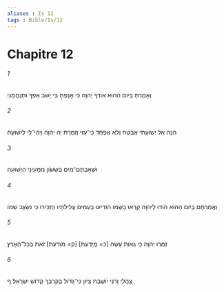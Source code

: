 ```yaml
---
aliases : Is 12
tags : Bible/Is/12
---
```


# Chapitre 12

###### 1
וְאָמַרְתָּ בַּיֹּום הַהוּא אֹודְךָ יְהוָה כִּי אָנַפְתָּ בִּי יָשֹׁב אַפְּךָ וּתְנַחֲמֵנִי׃
###### 2
הִנֵּה אֵל יְשׁוּעָתִי אֶבְטַח וְלֹא אֶפְחָד כִּי־עָזִּי וְזִמְרָת יָהּ יְהוָה וַיְהִי־לִי לִישׁוּעָה׃
###### 3
וּשְׁאַבְתֶּם־מַיִם בְּשָׂשֹׂון מִמַּעַיְנֵי הַיְשׁוּעָה׃
###### 4
וַאֲמַרְתֶּם בַּיֹּום הַהוּא הֹודוּ לַיהוָה קִרְאוּ בִשְׁמֹו הֹודִיעוּ בָעַמִּים עֲלִילֹתָיו הַזְכִּירוּ כִּי נִשְׂגָּב שְׁמֹו׃
###### 5
זַמְּרוּ יְהוָה כִּי גֵאוּת עָשָׂה [כ= מְיֻדַּעַת] [ק= מוּדַעַת] זֹאת בְּכָל־הָאָרֶץ׃
###### 6
צַהֲלִי וָרֹנִּי יֹושֶׁבֶת צִיֹּון כִּי־גָדֹול בְּקִרְבֵּךְ קְדֹושׁ יִשְׂרָאֵל׃ ף
